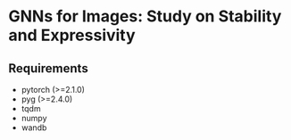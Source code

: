 # GNNs for Images: Study on Stability and Expressivity

## Requirements
- pytorch (>=2.1.0)
- pyg (>=2.4.0)
- tqdm
- numpy
- wandb